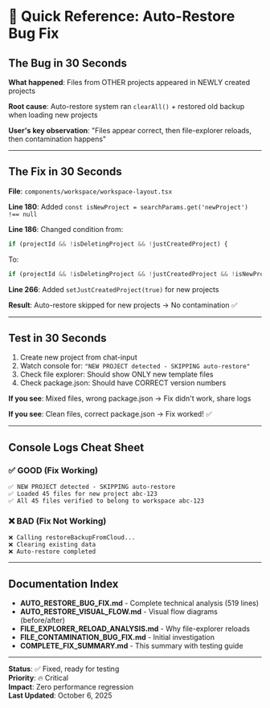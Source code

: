 # 🎯 Quick Reference: Auto-Restore Bug Fix

## The Bug in 30 Seconds

**What happened**: Files from OTHER projects appeared in NEWLY created projects

**Root cause**: Auto-restore system ran `clearAll()` + restored old backup when loading new projects

**User's key observation**: "Files appear correct, then file-explorer reloads, then contamination happens"

---

## The Fix in 30 Seconds

**File**: `components/workspace/workspace-layout.tsx`

**Line 180**: Added `const isNewProject = searchParams.get('newProject') !== null`

**Line 186**: Changed condition from:
```typescript
if (projectId && !isDeletingProject && !justCreatedProject) {
```

To:
```typescript
if (projectId && !isDeletingProject && !justCreatedProject && !isNewProject) {
```

**Line 266**: Added `setJustCreatedProject(true)` for new projects

**Result**: Auto-restore skipped for new projects → No contamination ✅

---

## Test in 30 Seconds

1. Create new project from chat-input
2. Watch console for: `"NEW PROJECT detected - SKIPPING auto-restore"`
3. Check file explorer: Should show ONLY new template files
4. Check package.json: Should have CORRECT version numbers

**If you see**: Mixed files, wrong package.json → Fix didn't work, share logs

**If you see**: Clean files, correct package.json → Fix worked! ✅

---

## Console Logs Cheat Sheet

### ✅ GOOD (Fix Working)
```
✅ NEW PROJECT detected - SKIPPING auto-restore
✅ Loaded 45 files for new project abc-123
✅ All 45 files verified to belong to workspace abc-123
```

### ❌ BAD (Fix Not Working)
```
❌ Calling restoreBackupFromCloud...
❌ Clearing existing data
❌ Auto-restore completed
```

---

## Documentation Index

- **AUTO_RESTORE_BUG_FIX.md** - Complete technical analysis (519 lines)
- **AUTO_RESTORE_VISUAL_FLOW.md** - Visual flow diagrams (before/after)
- **FILE_EXPLORER_RELOAD_ANALYSIS.md** - Why file-explorer reloads
- **FILE_CONTAMINATION_BUG_FIX.md** - Initial investigation
- **COMPLETE_FIX_SUMMARY.md** - This summary with testing guide

---

**Status**: ✅ Fixed, ready for testing  
**Priority**: 🔥 Critical  
**Impact**: Zero performance regression  
**Last Updated**: October 6, 2025
